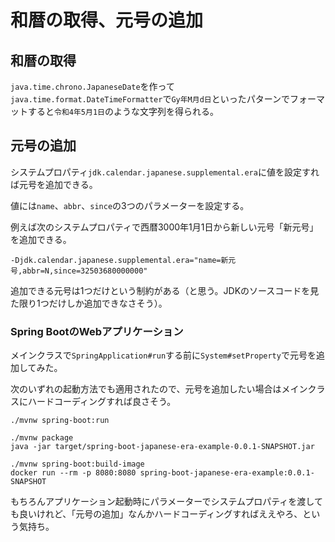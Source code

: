 # 和暦の取得、元号の追加

## 和暦の取得

`java.time.chrono.JapaneseDate`を作って`java.time.format.DateTimeFormatter`で`Gy年M月d日`といったパターンでフォーマットすると`令和4年5月1日`のような文字列を得られる。

## 元号の追加

システムプロパティ`jdk.calendar.japanese.supplemental.era`に値を設定すれば元号を追加できる。

値には`name`、`abbr`、`since`の3つのパラメーターを設定する。

例えば次のシステムプロパティで西暦3000年1月1日から新しい元号「新元号」を追加できる。

```
-Djdk.calendar.japanese.supplemental.era="name=新元号,abbr=N,since=32503680000000"
```

追加できる元号は1つだけという制約がある（と思う。JDKのソースコードを見た限り1つだけしか追加できなさそう）。

### Spring BootのWebアプリケーション

メインクラスで`SpringApplication#run`する前に`System#setProperty`で元号を追加してみた。

次のいずれの起動方法でも適用されたので、元号を追加したい場合はメインクラスにハードコーディングすれば良さそう。

```
./mvnw spring-boot:run
```

```
./mvnw package
java -jar target/spring-boot-japanese-era-example-0.0.1-SNAPSHOT.jar
```

```
./mvnw spring-boot:build-image
docker run --rm -p 8080:8080 spring-boot-japanese-era-example:0.0.1-SNAPSHOT
```

もちろんアプリケーション起動時にパラメーターでシステムプロパティを渡しても良いけれど、「元号の追加」なんかハードコーディングすればええやろ、という気持ち。

